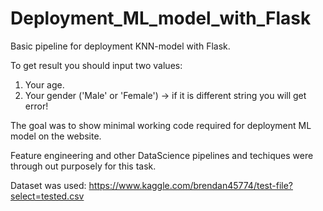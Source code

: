 # Deployment_ML_model_with_Flask
Basic pipeline for deployment KNN-model with Flask.

To get result you should input two values:
1. Your age.
2. Your gender ('Male' or 'Female') -> if it is different string you will get error!

The goal was to show minimal working code required for deployment ML model on the website.

Feature engineering and other DataScience pipelines and techiques were through out purposely for this task.

Dataset was used: https://www.kaggle.com/brendan45774/test-file?select=tested.csv
